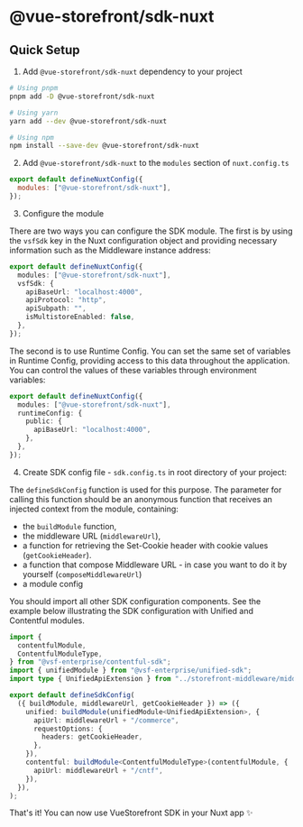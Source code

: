# @vue-storefront/sdk-nuxt

## Quick Setup

1. Add `@vue-storefront/sdk-nuxt` dependency to your project

```bash
# Using pnpm
pnpm add -D @vue-storefront/sdk-nuxt

# Using yarn
yarn add --dev @vue-storefront/sdk-nuxt

# Using npm
npm install --save-dev @vue-storefront/sdk-nuxt
```

2. Add `@vue-storefront/sdk-nuxt` to the `modules` section of `nuxt.config.ts`

```js
export default defineNuxtConfig({
  modules: ["@vue-storefront/sdk-nuxt"],
});
```

3. Configure the module

There are two ways you can configure the SDK module. The first is by using the `vsfSdk` key in the Nuxt configuration object and providing necessary information such as the Middleware instance address:

```ts
export default defineNuxtConfig({
  modules: ["@vue-storefront/sdk-nuxt"],
  vsfSdk: {
    apiBaseUrl: "localhost:4000",
    apiProtocol: "http",
    apiSubpath: "",
    isMultistoreEnabled: false,
  },
});
```

The second is to use Runtime Config. You can set the same set of variables in Runtime Config, providing access to this data throughout the application. You can control the values of these variables through environment variables:

```ts
export default defineNuxtConfig({
  modules: ["@vue-storefront/sdk-nuxt"],
  runtimeConfig: {
    public: {
      apiBaseUrl: "localhost:4000",
    },
  },
});
```

4. Create SDK config file - `sdk.config.ts` in root directory of your project:

The `defineSdkConfig` function is used for this purpose. The parameter for calling this function should be an anonymous function that receives an injected context from the module, containing:

- the `buildModule` function,
- the middleware URL (`middlewareUrl`),
- a function for retrieving the Set-Cookie header with cookie values (`getCookieHeader`).
- a function that compose Middleware URL - in case you want to do it by yourself (`composeMiddlewareUrl`)
- a module config

You should import all other SDK configuration components. See the example below illustrating the SDK configuration with Unified and Contentful modules.

```ts
import {
  contentfulModule,
  ContentfulModuleType,
} from "@vsf-enterprise/contentful-sdk";
import { unifiedModule } from "@vsf-enterprise/unified-sdk";
import type { UnifiedApiExtension } from "../storefront-middleware/middleware.config";

export default defineSdkConfig(
  ({ buildModule, middlewareUrl, getCookieHeader }) => ({
    unified: buildModule(unifiedModule<UnifiedApiExtension>, {
      apiUrl: middlewareUrl + "/commerce",
      requestOptions: {
        headers: getCookieHeader,
      },
    }),
    contentful: buildModule<ContentfulModuleType>(contentfulModule, {
      apiUrl: middlewareUrl + "/cntf",
    }),
  }),
);
```

That's it! You can now use VueStorefront SDK in your Nuxt app ✨
